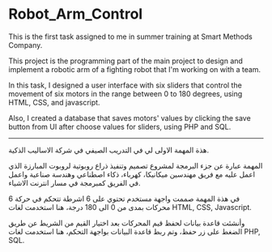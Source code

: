 # Robot_Arm_Control


This is the first task assigned to me in summer training at Smart Methods Company.

This project is the programming part of the main project to design and implement a robotic arm of a fighting robot that I'm working on with a team.

In this task, I designed a user interface with six sliders that control the movement of six motors in the range between 0 to 180 degrees, using HTML, CSS, and javascript.

Also, I created a database that saves motors' values by clicking the save button from UI after choose values for sliders, using PHP and SQL.


________________________________________


هذة المهمة الاولى لي في التدريب الصيفي في شركة الاساليب الذكية.

المهمة عبارة عن جزء البرمجة لمشروع تصميم وتنفيذ ذراع روبوتية لروبوت المبارزة الذي اعمل عليه مع فريق مهندسين ميكانيكا، كهرباء، ذكاء اصطناعي وهندسة صناعية واعمل في الفريق كمبرمجة في مسار انترنت الاشياء.

في هذة المهمة صممت واجهة مستخدم تحتوي على 6 اشرطة تتحكم في حركة 6 محركات بمدى من 0 الى 180 درجة، هنا استخدمت لغات
HTML, CSS, Javascript.

وأنشئت قاعدة بيانات لحفظ قيم المحركات بعد اختيار القيم من الشريط عن طريق الضغط على زر حفظ، وتم ربط قاعدة البيانات بواجهة التحكم، هنا استخدمت لغات
PHP, SQL.


